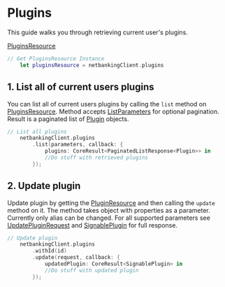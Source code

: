 # Plugins

This guide walks you through retrieving current user's plugins.

[PluginsResource](../CSNetbankingSDK/PluginsResource.swift)

```swift
// Get PluginsResource Instance
    let pluginsResource = netbankingClient.plugins
```

## 1\. List all of current users plugins

You can list all of current users plugins by calling the `list` method on [PluginsResource](../CSNetbankingSDK/PluginsResource.swift). Method accepts [ListParameters](../CSNetbankingSDK/Parameters.swift) for optional pagination. Result is a paginated list of [Plugin](../CSNetbankingSDK/Plugin.swift) objects.

```swift
// List all plugins
    netbankingClient.plugins
        .list(parameters, callback: {
            plugins: CoreResult<PaginatedListResponse<Plugin>> in
            //Do stuff with retrieved plugins
        });
```

## 2\. Update plugin

Update plugin by getting the [PluginResource](../CSNetbankingSDK/PluginResource.swift) and then calling the `update` method on it. The method takes object with properties as a parameter. Currently only alias can be changed. For all supported parameters see [UpdatePluginRequest](../CSNetbankingSDK/UpdatePluginRequest.swift) and [SignablePlugin](../CSNetbankingSDK/SignablePlugin.swift) for full response.

```swift
// Update plugin
    netbankingClient.plugins
        .withId(id)
        .update(request, callback: {
            updatedPlugin: CoreResult<SignablePlugin> in
            //Do stuff with updated plugin
        });
```
